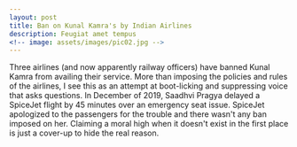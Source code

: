 ```yaml
---
layout: post
title: Ban on Kunal Kamra's by Indian Airlines
description: Feugiat amet tempus
<!-- image: assets/images/pic02.jpg -->
---
```



Three airlines (and now apparently railway officers) have banned Kunal Kamra from availing their service. 
More than imposing the policies and rules of the airlines, I see this as an attempt at boot-licking and suppressing voice that asks questions.
In December of 2019, Saadhvi Pragya delayed a SpiceJet flight by 45 minutes over an emergency seat issue. SpiceJet apologized to the passengers for the trouble and there wasn't any ban imposed on her.
Claiming a moral high when it doesn't exist in the first place is just a cover-up to hide the real reason.
